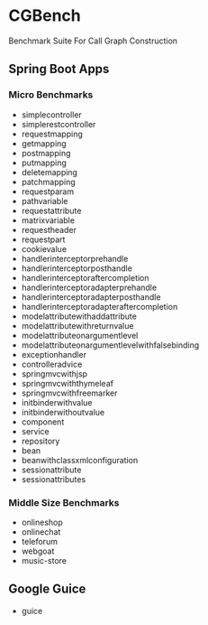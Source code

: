 # CGBench
Benchmark Suite For Call Graph Construction

## Spring Boot Apps
### Micro Benchmarks
- simplecontroller
- simplerestcontroller
- requestmapping
- getmapping
- postmapping
- putmapping
- deletemapping
- patchmapping
- requestparam
- pathvariable
- requestattribute
- matrixvariable
- requestheader
- requestpart
- cookievalue
- handlerinterceptorprehandle
- handlerinterceptorposthandle
- handlerinterceptoraftercompletion
- handlerinterceptoradapterprehandle
- handlerinterceptoradapterposthandle
- handlerinterceptoradapteraftercompletion
- modelattributewithaddattribute
- modelattributewithreturnvalue
- modelattributeonargumentlevel
- modelattributeonargumentlevelwithfalsebinding
- exceptionhandler
- controlleradvice
- springmvcwithjsp
- springmvcwiththymeleaf
- springmvcwithfreemarker
- initbinderwithvalue
- initbinderwithoutvalue
- component
- service
- repository
- bean
- beanwithclassxmlconfiguration
- sessionattribute
- sessionattributes
### Middle Size Benchmarks
- onlineshop
- onlinechat
- teleforum
- webgoat
- music-store
## Google Guice
- guice
